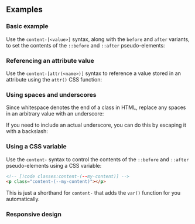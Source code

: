 <ApiTable
  rows=
/>

## Examples

### Basic example

Use the `content-[<value>]` syntax, along with the `before` and `after` variants, to set the contents of the `::before` and `::after` pseudo-elements:

### Referencing an attribute value

Use the `content-[attr(<name>)]` syntax to reference a value stored in an attribute using the `attr()` CSS function:

### Using spaces and underscores

Since whitespace denotes the end of a class in HTML, replace any spaces in an arbitrary value with an underscore:

If you need to include an actual underscore, you can do this by escaping it with a backslash:

### Using a CSS variable

Use the <code>content-</code> syntax to control the contents of the `::before` and `::after` pseudo-elements using a CSS variable:

```html
<!-- [!code classes:content-(--my-content)] -->
<p class="content-(--my-content)"></p>
```

This is just a shorthand for <code>content-</code> that adds the `var()` function for you automatically.

### Responsive design